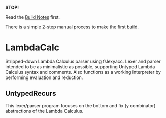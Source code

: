 **STOP!**

Read the [Build Notes](http://jackfoxy.github.io/LambdaCalc/buildnotes.html "Build Notes") first.

There is a simple 2-step manual process to make the first build.

# LambdaCalc #

Stripped-down Lambda Calculus parser using fslexyacc. Lexer and parser intended to be as minimalistic as possible, supporting Untyped Lambda Calculus syntax and comments. Also functions as a working interpreter by performing evaluation and reduction.

## UntypedRecurs ##

This lexer/parser program focuses on the bottom and fix (y combinator) abstractions of the Lambda Calculus.

